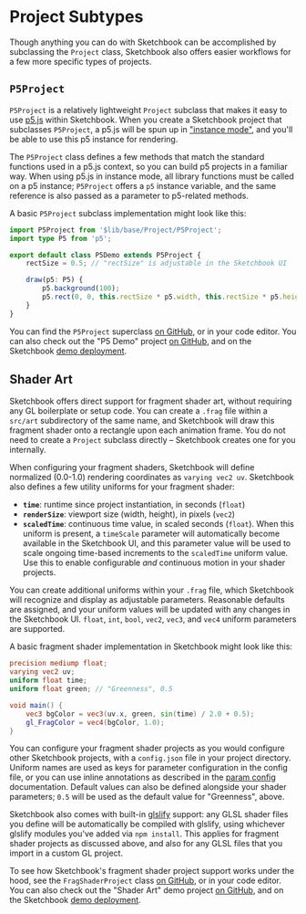 # Project Subtypes

Though anything you can do with Sketchbook can be accomplished by subclassing the `Project` class, Sketchbook also offers easier workflows for a few more specific types of projects.

## `P5Project`

`P5Project` is a relatively lightweight `Project` subclass that makes it easy to use [p5.js](https://p5js.org/) within Sketchbook. When you create a Sketchbook project that subclasses `P5Project`, a p5.js will be spun up in ["instance mode"](https://p5js.org/reference/#/p5/p5), and you'll be able to use this p5 instance for rendering.

The `P5Project` class defines a few methods that match the standard functions used in a p5.js context, so you can build p5 projects in a familiar way. When using p5.js in instance mode, all library functions must be called on a p5 instance; `P5Project` offers a `p5` instance variable, and the same reference is also passed as a parameter to p5-related methods.

A basic `P5Project` subclass implementation might look like this:

```ts
import P5Project from '$lib/base/Project/P5Project';
import type P5 from 'p5';

export default class P5Demo extends P5Project {
    rectSize = 0.5; // "rectSize" is adjustable in the Sketchbook UI

    draw(p5: P5) {
        p5.background(100);
        p5.rect(0, 0, this.rectSize * p5.width, this.rectSize * p5.height);
    }
}
```

You can find the `P5Project` superclass [on GitHub](https://github.com/flatpickles/sketchbook/blob/main/src/lib/base/Project/P5Project.ts), or in your code editor. You can also check out the "P5 Demo" project [on GitHub](https://github.com/flatpickles/sketchbook/tree/demo/src/art/P5Demo), and on the Sketchbook [demo deployment](https://demo.skbk.cc/P5Demo).

## Shader Art

Sketchbook offers direct support for fragment shader art, without requiring any GL boilerplate or setup code. You can create a `.frag` file within a `src/art` subdirectory of the same name, and Sketchbook will draw this fragment shader onto a rectangle upon each animation frame. You do not need to create a `Project` subclass directly – Sketchbook creates one for you internally.

When configuring your fragment shaders, Sketchbook will define normalized (0.0-1.0) rendering coordinates as `varying vec2 uv`. Sketchbook also defines a few utility uniforms for your fragment shader:

-   **`time`**: runtime since project instantiation, in seconds (`float`)
-   **`renderSize`**: viewport size (width, height), in pixels (`vec2`)
-   **`scaledTime`**: continuous time value, in scaled seconds (`float`). When this uniform is present, a `timeScale` parameter will automatically become available in the Sketchbook UI, and this parameter value will be used to scale ongoing time-based increments to the `scaledTime` uniform value. Use this to enable configurable _and_ continuous motion in your shader projects.

You can create additional uniforms within your `.frag` file, which Sketchbook will recognize and display as adjustable parameters. Reasonable defaults are assigned, and your uniform values will be updated with any changes in the Sketchbook UI. `float`, `int`, `bool`, `vec2`, `vec3`, and `vec4` uniform parameters are supported.

A basic fragment shader implementation in Sketchbook might look like this:

```glsl
precision mediump float;
varying vec2 uv;
uniform float time;
uniform float green; // "Greenness", 0.5

void main() {
    vec3 bgColor = vec3(uv.x, green, sin(time) / 2.0 + 0.5);
    gl_FragColor = vec4(bgColor, 1.0);
}
```

You can configure your fragment shader projects as you would configure other Sketchbook projects, with a `config.json` file in your project directory. Uniform names are used as keys for parameter configuration in the config file, or you can use inline annotations as described in the [param config](param-config.md) documentation. Default values can also be defined alongside your shader parameters; `0.5` will be used as the default value for "Greenness", above.

Sketchbook also comes with built-in [glslify](https://github.com/glslify/glslify) support: any GLSL shader files you define will be automatically be compiled with glslify, using whichever glslify modules you've added via `npm install`. This applies for fragment shader projects as discussed above, and also for any GLSL files that you import in a custom GL project.

To see how Sketchbook's fragment shader project support works under the hood, see the `FragShaderProject` class [on GitHub](https://github.com/flatpickles/sketchbook/blob/main/src/lib/base/Project/FragShaderProject.ts), or in your code editor. You can also check out the "Shader Art" demo project [on GitHub](https://github.com/flatpickles/sketchbook/tree/demo/src/art/ShaderArt), and on the Sketchbook [demo deployment](https://demo.skbk.cc/ShaderArt).
